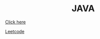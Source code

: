 <h1 align="center">JAVA</h1>  



<a href="https://github.com/aman-singanamala/JAVA/tree/master/src/com/company">Click here</a>

<a href="https://github.com/aman-singanamala/JAVA/tree/master/src/com/company/leetcode">Leetcode</a>